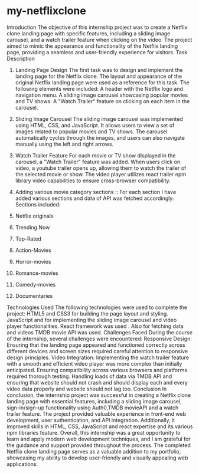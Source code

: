 # my-netflixclone

Introduction
The objective of this internship project was to create a Netflix clone landing page with specific features, including a sliding image carousel, and a watch trailer feature when clicking on the video. The project aimed to mimic the appearance and functionality of the Netflix landing page, providing a seamless and user-friendly experience for visitors.
Task Description
1. Landing Page Design
The first task was to design and implement the landing page for the Netflix clone. The layout and appearance of the original Netflix landing page were used as a reference for this task. The following elements were included:
A header with the Netflix logo and navigation menu.
A sliding image carousel showcasing popular movies and TV shows.
A "Watch Trailer" feature on clicking on each item in the carousel.



2. Sliding Image Carousel
The sliding image carousel was implemented using HTML, CSS, and JavaScript. It allows users to view a set of images related to popular movies and TV shows. The carousel automatically cycles through the images, and users can also navigate manually using the left and right arrows.






3. Watch Trailer Feature
For each movie or TV show displayed in the carousel, a "Watch Trailer" feature was added. When users click on video, a youtube trailer  opens up, allowing them to watch the trailer of the selected movie or show. The video player utilizes react trailer npm library video capabilities to ensure cross-browser compatibility.






4. Adding various movie category sections ::
For each section I have added various sections and data of API was fetched accordingly.
Sections included:

1. Netflix originals 
2. Trending Now
3. Top-Rated
4. Action-Movies
5. Horror-movies
6. Romance-movies
7. Comedy-movies
8. Documentaries





Technologies Used
The following technologies were used to complete the project:
HTML5 and CSS3 for building the page layout and styling.
JavaScript and  for implementing the sliding image carousel and video player functionalities.
React framework was used .
Also for fetching data and videos TMDB movie API was used.
Challenges Faced
During the course of the internship, several challenges were encountered:
Responsive Design: Ensuring that the landing page appeared and functioned correctly across different devices and screen sizes required careful attention to responsive design principles.
Video Integration: Implementing the watch trailer feature with a smooth and efficient video player was more complex than initially anticipated. Ensuring compatibility across various browsers and platforms required thorough testing.
Handling loads of data via TMDB API and ensuring that website should not crash and should display each and every video data properly and website should not lag too.
Conclusion
In conclusion, the internship project was successful in creating a Netflix clone landing page with essential features, including a sliding image carousel, sign-in/sign-up functionality using Auth0,TMDB movieAPI and a watch trailer feature. The project provided valuable experience in front-end web development, user authentication, and API integration. Additionally, it improved skills in HTML, CSS, JavaScript and react expertise and its various npm libraries feature.
Overall, this internship was a great opportunity to learn and apply modern web development techniques, and I am grateful for the guidance and support provided throughout the process. The completed Netflix clone landing page serves as a valuable addition to my portfolio, showcasing my ability to develop user-friendly and visually appealing web applications.
